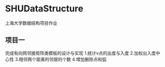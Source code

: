 # SHUDataStructure
上海大学数据结构项目作业
## 项目一
完成有向网邻接矩阵类模板的设计与实现
1.统计v点的出度与入度
2.加权出入度中心性
3.相邻两个距离的邻居的个数
4.增加删除点和弧

